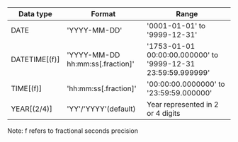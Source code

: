 
| Data type | Format | Range |
| ---------- | ------ | ----- |
| DATE | 'YYYY-MM-DD' | '0001-01-01' to '9999-12-31' |
| DATETIME[(f)] | 'YYYY-MM-DD hh:mm:ss[.fraction]' | '1753-01-01 00:00:00.000000' to '9999-12-31 23:59:59.999999' | 
| TIME[(f)] | 'hh:mm:ss[.fraction]' | '00:00:00.0000000' to '23:59:59.000000' | 
| YEAR[(2/4)] | 'YY'/'YYYY'(default) | Year represented in 2 or 4 digits|


Note: f refers to fractional seconds precision
